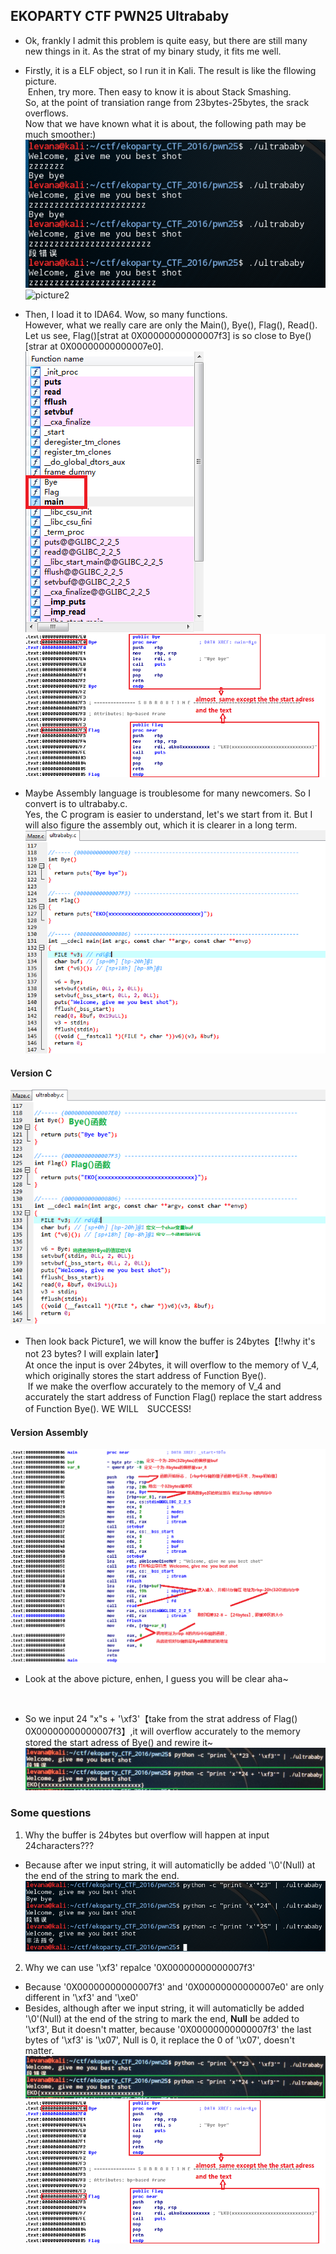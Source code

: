 ## EKOPARTY CTF  PWN25 Ultrababy

* Ok, frankly I admit this problem is quite easy, but there are still many new things in it. As the strat of my binary study, it fits me well.

* Firstly, it is a ELF object, so I run it in Kali. The result is like the fllowing picture.</br>
  Enhen, try more. Then easy to know it is about Stack Smashing.<br>
  So, at the point of transiation range from 23bytes-25bytes, the srack overflows.<br> 
  Now that we have known what it is about, the following path may be much smoother:)
   ![picture1](img/1.png)
   ![picture2](img/2.png)
  
*  Then, I load it to IDA64. Wow, so many functions. <br>
   However, what we really care are only the Main(), Bye(), Flag(), Read().<br>
   Let us see, Flag()[strat at 0X00000000000007f3] is so close to Bye()[strar at 0X00000000000007e0].
   ![picture3](img/3.png)
   ![picture4](img/4.png)
   
*  Maybe Assembly language is troublesome for many newcomers. So I convert is to ultrababy.c.<br>
   Yes, the C program is easier to understand, let's we start from it. But I will also figure the assembly out, which it is clearer in a long term.<br>
   ![picture5](img/5.png)
   
#### Version C
   ![picture6](img/6.png)

* Then look back Picture1, we will know the buffer is 24bytes【!!why it's not 23 bytes? I will explain later】<br>
  At once the input is over 24bytes, it will overflow to the memory of V_4, which originally stores the start address of Function Bye().<br>
  If we make the overflow accurately to the memory of V_4 and accurately the start address of Function Flag() replace the start address of Function Bye(). WE WILL　SUCCESS!
  
#### Version Assembly
   ![picture7](img/7.png)

* Look at the above picture, enhen, I guess you will be clear aha~<br>


<br>

* So we input 24 "x"s + '\xf3'【take from the strat address of Flag() 0X00000000000007f3】,it will overflow accurately to the memory stored the start adress of Bye() and rewire it~
   ![picture8](img/8.png)


### Some questions

1. Why the buffer is 24bytes but overflow will happen at input 24characters???
 * Because after we input string, it will automaticlly be added '\0'(Null) at the end of the string to mark the end.
 ![picture9](img/9.png)
 
2. Why we can use '\xf3' repalce '0X00000000000007f3'
 * Because '0X00000000000007f3' and '0X00000000000007e0' are only different in '\xf3' and '\xe0'
 * Besides, although after we input string, it will automaticlly be added '\0'(Null) at the end of the string to mark the end, <strong>Null</strong> be added to '\xf3', But it doesn't matter, because '0X00000000000007f3' the last bytes of '\xf3' is '\x07', Null is 0, it replace the 0 of '\x07', doesn't matter.
 ![picture10](img/10.png)
 ![picture11](img/11.png)

  
